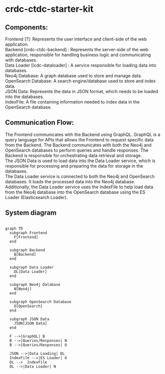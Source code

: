 # crdc-ctdc-starter-kit

## Components:

Frontend [?]: Represents the user interface and client-side of the web application.  
Backend [crdc-ctdc-backend] : Represents the server-side of the web application, responsible for handling business logic and communicating with databases.  
Data Loader [icdc-dataloader] : A service responsible for loading data into databases.  
Neo4j Database: A graph database used to store and manage data.  
OpenSearch Database: A search engine/database used to store and index data.  
JSON Data: Represents the data in JSON format, which needs to be loaded into the databases.  
IndexFile: A file containing information needed to index data in the OpenSearch database.  


## Communication Flow:

The Frontend communicates with the Backend using GraphQL. GraphQL is a query language for APIs that allows the Frontend to request specific data from the Backend. 
The Backend communicates with both the Neo4j and OpenSearch databases to perform queries and handle responses. The Backend is responsible for orchestrating data retrieval and storage.  
The JSON Data is used to load data into the Data Loader service, which is responsible for processing and preparing the data for storage in the databases.  
The Data Loader service is connected to both the Neo4j and OpenSearch databases. It loads the processed data into the Neo4j database.  
Additionally, the Data Loader service uses the IndexFile to help load data from the Neo4j database into the OpenSearch database using the ES Loader (Elasticsearch Loader).   

## System diagram

```mermaid

graph TD
  subgraph Frontend
    F[Frontend]
  end

  subgraph Backend
    B[Backend]
  end

  subgraph Data Loader
    DL[Data Loader]
  end

  subgraph Neo4j Database
    N[Neo4j]
  end

  subgraph OpenSearch Database
    O[OpenSearch]
  end

  subgraph JSON Data
    JSON[JSON Data]
  end

  F -->|GraphQL| B
  B -->|Queries/Responses| N
  B -->|Queries/Responses| O

  JSON -->|Data Loading| DL
  IndexFile -->|ES Loader| O
  DL -->  IndexFile 
  DL -->|Data Loader| N


```

